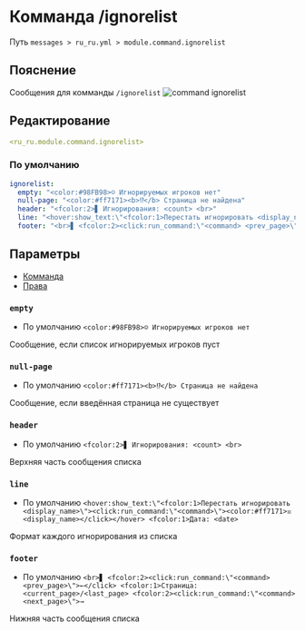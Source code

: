 # Комманда /ignorelist
Путь `messages > ru_ru.yml > module.command.ignorelist`

## Пояснение
Сообщения для комманды `/ignorelist`
![command ignorelist](/commandignorelist.png)

## Редактирование
```yaml
<ru_ru.module.command.ignorelist>
```

### По умолчанию
```yaml
ignorelist:
  empty: "<color:#98FB98>☺ Игнорируемых игроков нет"
  null-page: "<color:#ff7171><b>⁉</b> Страница не найдена"
  header: "<fcolor:2>▋ Игнорирования: <count> <br>"
  line: "<hover:show_text:\"<fcolor:1>Перестать игнорировать <display_name>\"><click:run_command:\"<command>\"><color:#ff7171>☒ <display_name></click></hover> <fcolor:1>Дата: <date>"
  footer: "<br>▋ <fcolor:2><click:run_command:\"<command> <prev_page>\">←</click> <fcolor:1>Страница: <current_page>/<last_page> <fcolor:2><click:run_command:\"<command> <next_page>\">→"
```

## Параметры

- [Комманда](/en/commands/module/command/ignorelist/)
- [Права](/en/permissions/module/command/ignorelist/)

### `empty`
- По умолчанию `<color:#98FB98>☺ Игнорируемых игроков нет`

Сообщение, если список игнорируемых игроков пуст

### `null-page`
- По умолчанию `<color:#ff7171><b>⁉</b> Страница не найдена`

Сообщение, если введённая страница не существует

### `header`
- По умолчанию `<fcolor:2>▋ Игнорирования: <count> <br>`

Верхняя часть сообщения списка

### `line`
- По умолчанию `<hover:show_text:\"<fcolor:1>Перестать игнорировать <display_name>\"><click:run_command:\"<command>\"><color:#ff7171>☒ <display_name></click></hover> <fcolor:1>Дата: <date>`

Формат каждого игнорирования из списка

### `footer`
- По умолчанию `<br>▋ <fcolor:2><click:run_command:\"<command> <prev_page>\">←</click> <fcolor:1>Страница: <current_page>/<last_page> <fcolor:2><click:run_command:\"<command> <next_page>\">→`

Нижняя часть сообщения списка

